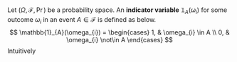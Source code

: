
Let $(\Omega, \mathcal{F}, \Pr)$ be a probability space. An **indicator variable** $\mathbb{1}_{A}(\omega_{i})$ for some outcome $\omega_{i}$ in an event $A \in \mathcal{F}$ is defined as below.
$$
\mathbb{1}_{A}(\omega_{i}) = \begin{cases}
1, & \omega_{i} \in A \\
0, & \omega_{i} \not\in A
\end{cases}
$$
Intuitively